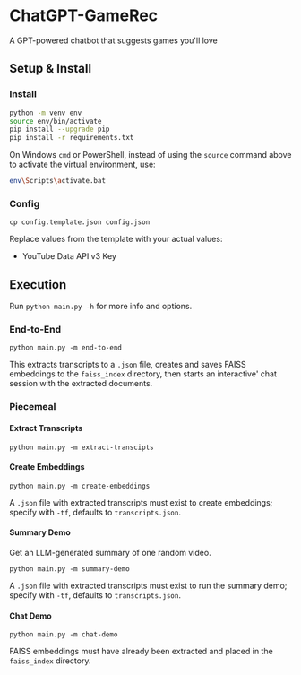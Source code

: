 # ChatGPT-GameRec
A GPT-powered chatbot that suggests games you'll love

## Setup & Install

### Install

```bash
python -m venv env
source env/bin/activate
pip install --upgrade pip
pip install -r requirements.txt
```

On Windows `cmd` or PowerShell, instead of using the `source` command above to activate the virtual environment, use:

```bash
env\Scripts\activate.bat
```

### Config

`cp config.template.json config.json`

Replace values from the template with your actual values:

- YouTube Data API v3 Key

## Execution

Run `python main.py -h` for more info and options.

### End-to-End

`python main.py -m end-to-end`

This extracts transcripts to a `.json` file, creates and saves FAISS
embeddings to the `faiss_index` directory, then starts an interactive'
chat session with the extracted documents.

### Piecemeal

#### Extract Transcripts

`python main.py -m extract-transcipts`

#### Create Embeddings

`python main.py -m create-embeddings`

A `.json` file with extracted transcripts must exist to create embeddings;
specify with `-tf`, defaults to `transcripts.json`.

#### Summary Demo

Get an LLM-generated summary of one random video.

`python main.py -m summary-demo`

A `.json` file with extracted transcripts must exist to run the summary demo;
specify with `-tf`, defaults to `transcripts.json`.

#### Chat Demo

`python main.py -m chat-demo`

FAISS embeddings must have already been extracted and placed in the
`faiss_index` directory.
